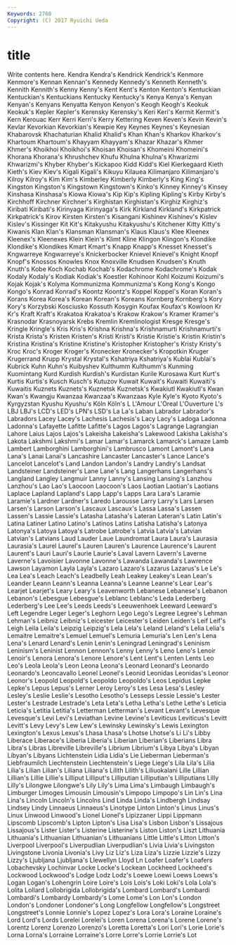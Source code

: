 ```yaml
---
Keywords: 2760 
Copyright: (C) 2017 Ryuichi Ueda
---
```


# title

Write contents here.
 Kendra Kendra's Kendrick Kendrick's Kenmore
Kenmore's Kennan Kennan's Kennedy Kennedy's Kenneth Kenneth's Kennith Kennith's Kenny
Kenny's Kent Kent's Kenton Kenton's Kentuckian Kentuckian's Kentuckians Kentucky Kentucky's
Kenya Kenya's Kenyan Kenyan's Kenyans Kenyatta Kenyon Kenyon's Keogh Keogh's
Keokuk Keokuk's Kepler Kepler's Kerensky Kerensky's Keri Keri's Kermit Kermit's
Kern Kerouac Kerr Kerri Kerri's Kerry Kettering Keven Keven's Kevin
Kevin's Kevlar Kevorkian Kevorkian's Kewpie Key Keynes Keynes's Keynesian Khabarovsk
Khachaturian Khalid Khalid's Khan Khan's Kharkov Kharkov's Khartoum Khartoum's Khayyam
Khayyam's Khazar Khazar's Khmer Khmer's Khoikhoi Khoikhoi's Khoisan Khoisan's Khomeini
Khomeini's Khorana Khorana's Khrushchev Khufu Khulna Khulna's Khwarizmi Khwarizmi's Khyber
Khyber's Kickapoo Kidd Kidd's Kiel Kierkegaard Kieth Kieth's Kiev Kiev's
Kigali Kigali's Kikuyu Kilauea Kilimanjaro Kilimanjaro's Kilroy Kilroy's Kim Kim's
Kimberley Kimberly Kimberly's King King's Kingston Kingston's Kingstown Kingstown's Kinko's
Kinney Kinney's Kinsey Kinshasa Kinshasa's Kiowa Kiowa's Kip Kip's Kipling
Kipling's Kirby Kirby's Kirchhoff Kirchner Kirchner's Kirghistan Kirghistan's Kirghiz Kirghiz's
Kiribati Kiribati's Kirinyaga Kirinyaga's Kirk Kirkland Kirkland's Kirkpatrick Kirkpatrick's Kirov
Kirsten Kirsten's Kisangani Kishinev Kishinev's Kislev Kislev's Kissinger Kit Kit's
Kitakyushu Kitakyushu's Kitchener Kitty Kitty's Kiwanis Klan Klan's Klansman Klansman's
Klaus Klaus's Klee Kleenex Kleenex's Kleenexes Klein Klein's Klimt Kline
Klingon Klingon's Klondike Klondike's Klondikes Kmart Kmart's Knapp Knapp's Knesset
Knesset's Kngwarreye Kngwarreye's Knickerbocker Knievel Knievel's Knight Knopf Knopf's Knossos
Knowles Knox Knoxville Knudsen Knudsen's Knuth Knuth's Kobe Koch Kochab
Kochab's Kodachrome Kodachrome's Kodak Kodaly Kodaly's Kodiak Kodiak's Koestler Kohinoor
Kohl Koizumi Koizumi's Kojak Kojak's Kolyma Kommunizma Kommunizma's Kong Kong's
Kongo Kongo's Konrad Konrad's Koontz Koontz's Koppel Koppel's Koran Koran's
Korans Korea Korea's Korean Korean's Koreans Kornberg Kornberg's Kory Kory's
Korzybski Kosciusko Kossuth Kosygin Koufax Koufax's Kowloon Kr Kr's Kraft
Kraft's Krakatoa Krakatoa's Krakow Krakow's Kramer Kramer's Krasnodar Krasnoyarsk Krebs
Kremlin Kremlinologist Kresge Kresge's Kringle Kringle's Kris Kris's Krishna Krishna's
Krishnamurti Krishnamurti's Krista Krista's Kristen Kristen's Kristi Kristi's Kristie Kristie's
Kristin Kristin's Kristina Kristina's Kristine Kristine's Kristopher Kristopher's Kristy Kristy's
Kroc Kroc's Kroger Kroger's Kronecker Kronecker's Kropotkin Kruger Krugerrand Krupp
Krystal Krystal's Kshatriya Kshatriya's Kublai Kublai's Kubrick Kuhn Kuhn's Kuibyshev
Kulthumm Kulthumm's Kunming Kuomintang Kurd Kurdish Kurdish's Kurdistan Kurile Kurosawa
Kurt Kurt's Kurtis Kurtis's Kusch Kusch's Kutuzov Kuwait Kuwait's Kuwaiti
Kuwaiti's Kuwaitis Kuznets Kuznets's Kuznetsk Kuznetsk's Kwakiutl Kwakiutl's Kwan Kwan's
Kwangju Kwanzaa Kwanzaa's Kwanzaas Kyle Kyle's Kyoto Kyoto's Kyrgyzstan Kyushu
Kyushu's Köln Köln's L L'Amour L'Oreal L'Ouverture L's LBJ LBJ's
LCD's LED's LPN's LSD's La La's Laban Labrador Labrador's Labradors
Lacey Lacey's Lachesis Lachesis's Lacy Lacy's Ladoga Ladonna Ladonna's Lafayette
Lafitte Lafitte's Lagos Lagos's Lagrange Lagrangian Lahore Laius Lajos Lajos's
Lakeisha Lakeisha's Lakewood Lakisha Lakisha's Lakota Lakshmi Lakshmi's Lamar Lamar's
Lamarck Lamarck's Lamaze Lamb Lambert Lamborghini Lamborghini's Lambrusco Lamont Lamont's
Lana Lana's Lanai Lanai's Lancashire Lancaster Lancaster's Lance Lance's Lancelot
Lancelot's Land Landon Landon's Landry Landry's Landsat Landsteiner Landsteiner's Lane
Lane's Lang Langerhans Langerhans's Langland Langley Langmuir Lanny Lanny's Lansing
Lansing's Lanzhou Lanzhou's Lao Lao's Laocoon Laocoon's Laos Laotian Laotian's
Laotians Laplace Lapland Lapland's Lapp Lapp's Lapps Lara Lara's Laramie
Laramie's Lardner Lardner's Laredo Larousse Larry Larry's Lars Larsen Larsen's
Larson Larson's Lascaux Lascaux's Lassa Lassa's Lassen Lassen's Lassie Lassie's
Latasha Latasha's Lateran Lateran's Latin Latin's Latina Latiner Latino Latino's
Latinos Latins Latisha Latisha's Latonya Latonya's Latoya Latoya's Latrobe Latrobe's
Latvia Latvia's Latvian Latvian's Latvians Laud Lauder Laue Laundromat Laura
Laura's Laurasia Laurasia's Laurel Laurel's Lauren Lauren's Laurence Laurence's Laurent
Laurent's Lauri Lauri's Laurie Laurie's Laval Lavern Lavern's Laverne Laverne's
Lavoisier Lavonne Lavonne's Lawanda Lawanda's Lawrence Lawson Layamon Layla Layla's
Lazaro Lazaro's Lazarus Lazarus's Le Le's Lea Lea's Leach Leach's
Leadbelly Leah Leakey Leakey's Lean Lean's Leander Leann Leann's Leanna
Leanna's Leanne Leanne's Lear Lear's Learjet Learjet's Leary Leary's Leavenworth
Lebanese Lebanese's Lebanon Lebanon's Lebesgue Lebesgue's Leblanc Leblanc's Leda Lederberg
Lederberg's Lee Lee's Leeds Leeds's Leeuwenhoek Leeward Leeward's Left Legendre
Leger Leger's Leghorn Lego Lego's Legree Legree's Lehman Lehman's Leibniz
Leibniz's Leicester Leicester's Leiden Leiden's Leif Leif's Leigh Leila Leila's
Leipzig Leipzig's Lela Lela's Leland Leland's Lelia Lelia's Lemaitre Lemaitre's
Lemuel Lemuel's Lemuria Lemuria's Len Len's Lena Lena's Lenard Lenard's
Lenin Lenin's Leningrad Leningrad's Leninism Leninism's Leninist Lennon Lennon's Lenny
Lenny's Leno Leno's Lenoir Lenoir's Lenora Lenora's Lenore Lenore's Lent
Lent's Lenten Lents Leo Leo's Leola Leola's Leon Leona Leona's
Leonard Leonard's Leonardo Leonardo's Leoncavallo Leonel Leonel's Leonid Leonidas Leonidas's
Leonor Leonor's Leopold Leopold's Leopoldo Leopoldo's Leos Lepidus Lepke Lepke's
Lepus Lepus's Lerner Leroy Leroy's Les Lesa Lesa's Lesley Lesley's
Leslie Leslie's Lesotho Lesotho's Lesseps Lessie Lessie's Lester Lester's Lestrade
Lestrade's Leta Leta's Letha Letha's Lethe Lethe's Leticia Leticia's Letitia
Letitia's Letterman Letterman's Levant Levant's Levesque Levesque's Levi Levi's Leviathan
Levine Levine's Leviticus Leviticus's Levitt Levitt's Levy Levy's Lew Lew's
Lewinsky Lewinsky's Lewis Lexington Lexington's Lexus Lexus's Lhasa Lhasa's Lhotse
Lhotse's Li Li's Libby Liberace Liberace's Liberia Liberia's Liberian Liberian's
Liberians Libra Libra's Libras Libreville Libreville's Librium Librium's Libya Libya's
Libyan Libyan's Libyans Lichtenstein Lidia Lidia's Lie Lieberman Lieberman's Liebfraumilch
Liechtenstein Liechtenstein's Liege Liege's Lila Lila's Lilia Lilia's Lilian Lilian's
Liliana Liliana's Lilith Lilith's Liliuokalani Lille Lillian Lillian's Lillie Lillie's
Lilliput Lilliput's Lilliputian Lilliputian's Lilliputians Lilly Lilly's Lilongwe Lilongwe's Lily
Lily's Lima Lima's Limbaugh Limbaugh's Limburger Limoges Limousin Limousin's Limpopo
Limpopo's Lin Lin's Lina Lina's Lincoln Lincoln's Lincolns Lind Linda
Linda's Lindbergh Lindsay Lindsey Lindy Linnaeus Linnaeus's Linotype Linton Linton's
Linus Linus's Linux Linwood Linwood's Lionel Lionel's Lipizzaner Lippi Lippmann
Lipscomb Lipscomb's Lipton Lipton's Lisa Lisa's Lisbon Lisbon's Lissajous Lissajous's
Lister Lister's Listerine Listerine's Liston Liston's Liszt Lithuania Lithuania's Lithuanian
Lithuanian's Lithuanians Little Little's Litton Litton's Liverpool Liverpool's Liverpudlian Liverpudlian's
Livia Livia's Livingston Livingstone Livonia Livonia's Livy Liz Liz's Liza
Liza's Lizzie Lizzie's Lizzy Lizzy's Ljubljana Ljubljana's Llewellyn Lloyd Ln
Loafer Loafer's Loafers Lobachevsky Lochinvar Locke Locke's Lockean Lockheed Lockheed's
Lockwood Lockwood's Lodge Lodz Lodz's Loewe Loewi Loews Loews's Logan
Logan's Lohengrin Loire Loire's Lois Lois's Loki Loki's Lola Lola's
Lolita Lollard Lollobrigida Lollobrigida's Lombard Lombard's Lombardi Lombardi's Lombardy Lombardy's
Lome Lome's Lon Lon's London London's Londoner Londoner's Long Longfellow
Longfellow's Longstreet Longstreet's Lonnie Lonnie's Lopez Lopez's Lora Lora's Loraine
Loraine's Lord Lord's Lords Lorelei Lorelei's Loren Lorena Lorena's Lorene
Lorene's Lorentz Lorenz Lorenzo Lorenzo's Loretta Loretta's Lori Lori's Lorie
Lorie's Lorna Lorna's Lorraine Lorraine's Lorre Lorre's Lorrie Lorrie's Lot
